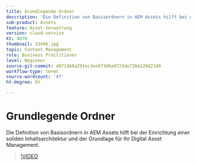 ```yaml
---
title: Grundlegende Ordner
description: 'Die Definition von Basisordnern in AEM Assets hilft bei der Einrichtung einer soliden Inhaltsarchitektur und der Grundlage für Ihr Digital Asset Management. '
sub-product: Assets
feature: Asset-Verwaltung
version: cloud-service
kt: 4870
thumbnail: 33496.jpg
topic: Content Management
role: Business Practitioner
level: Beginner
source-git-commit: d9714b9a291ec3ee5f3dba9723de72bb120d2149
workflow-type: tm+mt
source-wordcount: '47'
ht-degree: 6%

---
```



# Grundlegende Ordner

Die Definition von Basisordnern in AEM Assets hilft bei der Einrichtung einer soliden Inhaltsarchitektur und der Grundlage für Ihr Digital Asset Management.

>[!VIDEO](https://video.tv.adobe.com/v/33496/?quality=12&learn=on&hidetitle=true)
